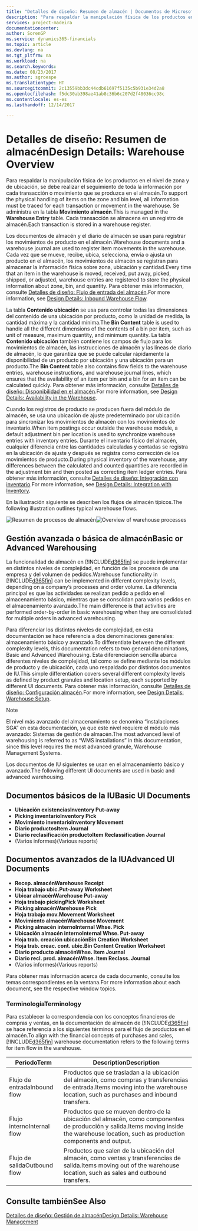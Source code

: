 ```yaml
---
title: "Detalles de diseño: Resumen de almacén | Documentos de Microsoft"
description: "Para respaldar la manipulación física de los productos en el nivel de zona y de ubicación, se debe realizar el seguimiento de toda la información por cada transacción o movimiento que se produzca en el almacén. Se administra en la tabla **Movimiento almacén**. Cada transacción se almacena en un registro de almacén."
services: project-madeira
documentationcenter: 
author: SorenGP
ms.service: dynamics365-financials
ms.topic: article
ms.devlang: na
ms.tgt_pltfrm: na
ms.workload: na
ms.search.keywords: 
ms.date: 08/23/2017
ms.author: sgroespe
ms.translationtype: HT
ms.sourcegitcommit: 2c13559bb3dc44cdb61697f5135c5b931e34d2a8
ms.openlocfilehash: f5dc30ab398ae41ab8c36b6c207d2f48036cc98c
ms.contentlocale: es-es
ms.lasthandoff: 12/14/2017

---
```

# <a name="design-details-warehouse-overview"></a><span data-ttu-id="b8144-105">Detalles de diseño: Resumen de almacén</span><span class="sxs-lookup"><span data-stu-id="b8144-105">Design Details: Warehouse Overview</span></span>
<span data-ttu-id="b8144-106">Para respaldar la manipulación física de los productos en el nivel de zona y de ubicación, se debe realizar el seguimiento de toda la información por cada transacción o movimiento que se produzca en el almacén.</span><span class="sxs-lookup"><span data-stu-id="b8144-106">To support the physical handling of items on the zone and bin level, all information must be traced for each transaction or movement in the warehouse.</span></span> <span data-ttu-id="b8144-107">Se administra en la tabla **Movimiento almacén**.</span><span class="sxs-lookup"><span data-stu-id="b8144-107">This is managed in the **Warehouse Entry** table.</span></span> <span data-ttu-id="b8144-108">Cada transacción se almacena en un registro de almacén.</span><span class="sxs-lookup"><span data-stu-id="b8144-108">Each transaction is stored in a warehouse register.</span></span>  

<span data-ttu-id="b8144-109">Los documentos de almacén y el diario de almacén se usan para registrar los movimientos de producto en el almacén.</span><span class="sxs-lookup"><span data-stu-id="b8144-109">Warehouse documents and a warehouse journal are used to register item movements in the warehouse.</span></span> <span data-ttu-id="b8144-110">Cada vez que se mueve, recibe, ubica, selecciona, envía o ajusta un producto en el almacén, los movimientos de almacén se registran para almacenar la información física sobre zona, ubicación y cantidad.</span><span class="sxs-lookup"><span data-stu-id="b8144-110">Every time that an item in the warehouse is moved, received, put away, picked, shipped, or adjusted, warehouse entries are registered to store the physical information about zone, bin, and quantity.</span></span> <span data-ttu-id="b8144-111">Para obtener más información, consulte [Detalles de diseño: Flujo de entrada del almacén](design-details-outbound-warehouse-flow.md).</span><span class="sxs-lookup"><span data-stu-id="b8144-111">For more information, see [Design Details: Inbound Warehouse Flow](design-details-outbound-warehouse-flow.md).</span></span>  

<span data-ttu-id="b8144-112">La tabla **Contenido ubicación** se usa para controlar todas las dimensiones del contenido de una ubicación por producto, como la unidad de medida, la cantidad máxima y la cantidad mínima.</span><span class="sxs-lookup"><span data-stu-id="b8144-112">The **Bin Content** table is used to handle all the different dimensions of the contents of a bin per item, such as unit of measure, maximum quantity, and minimum quantity.</span></span> <span data-ttu-id="b8144-113">La tabla **Contenido ubicación** también contiene los campos de flujo para los movimientos de almacén, las instrucciones de almacén y las líneas de diario de almacén, lo que garantiza que se puede calcular rápidamente la disponibilidad de un producto por ubicación y una ubicación para un producto.</span><span class="sxs-lookup"><span data-stu-id="b8144-113">The **Bin Content** table also contains flow fields to the warehouse entries, warehouse instructions, and warehouse journal lines, which ensures that the availability of an item per bin and a bin for an item can be calculated quickly.</span></span> <span data-ttu-id="b8144-114">Para obtener más información, consulte [Detalles de diseño: Disponibilidad en el almacén](design-details-availability-in-the-warehouse.md).</span><span class="sxs-lookup"><span data-stu-id="b8144-114">For more information, see [Design Details: Availability in the Warehouse](design-details-availability-in-the-warehouse.md).</span></span>  

<span data-ttu-id="b8144-115">Cuando los registros de producto se producen fuera del módulo de almacén, se usa una ubicación de ajuste predeterminado por ubicación para sincronizar los movimientos de almacén con los movimientos de inventario.</span><span class="sxs-lookup"><span data-stu-id="b8144-115">When item postings occur outside the warehouse module, a default adjustment bin per location is used to synchronize warehouse entries with inventory entries.</span></span> <span data-ttu-id="b8144-116">Durante el inventario físico del almacén, cualquier diferencia entre las cantidades calculadas y contadas se registra en la ubicación de ajuste y después se registra como corrección de los movimientos de producto.</span><span class="sxs-lookup"><span data-stu-id="b8144-116">During physical inventory of the warehouse, any differences between the calculated and counted quantities are recorded in the adjustment bin and then posted as correcting item ledger entries.</span></span> <span data-ttu-id="b8144-117">Para obtener más información, consulte [Detalles de diseño: Integración con inventario](design-details-integration-with-inventory.md).</span><span class="sxs-lookup"><span data-stu-id="b8144-117">For more information, see [Design Details: Integration with Inventory](design-details-integration-with-inventory.md).</span></span>  

<span data-ttu-id="b8144-118">En la ilustración siguiente se describen los flujos de almacén típicos.</span><span class="sxs-lookup"><span data-stu-id="b8144-118">The following illustration outlines typical warehouse flows.</span></span>  

<span data-ttu-id="b8144-119">![Resumen de procesos de almacén](media/design_details_warehouse_management_overview.png "design_details_warehouse_management_overview")</span><span class="sxs-lookup"><span data-stu-id="b8144-119">![Overview of warehouse processes](media/design_details_warehouse_management_overview.png "design_details_warehouse_management_overview")</span></span>  

## <a name="basic-or-advanced-warehousing"></a><span data-ttu-id="b8144-120">Gestión avanzada o básica de almacén</span><span class="sxs-lookup"><span data-stu-id="b8144-120">Basic or Advanced Warehousing</span></span>  
<span data-ttu-id="b8144-121">La funcionalidad de almacén en [!INCLUDE[d365fin](includes/d365fin_md.md)] se puede implementar en distintos niveles de complejidad, en función de los procesos de una empresa y del volumen de pedidos.</span><span class="sxs-lookup"><span data-stu-id="b8144-121">Warehouse functionality in [!INCLUDE[d365fin](includes/d365fin_md.md)] can be implemented in different complexity levels, depending on a company’s processes and order volume.</span></span> <span data-ttu-id="b8144-122">La diferencia principal es que las actividades se realizan pedido a pedido en el almacenamiento básico, mientras que se consolidan para varios pedidos en el almacenamiento avanzado.</span><span class="sxs-lookup"><span data-stu-id="b8144-122">The main difference is that activities are performed order-by-order in basic warehousing when they are consolidated for multiple orders in advanced warehousing.</span></span>  

 <span data-ttu-id="b8144-123">Para diferenciar los distintos niveles de complejidad, en esta documentación se hace referencia a dos denominaciones generales: almacenamiento básico y avanzado.</span><span class="sxs-lookup"><span data-stu-id="b8144-123">To differentiate between the different complexity levels, this documentation refers to two general denominations, Basic and Advanced Warehousing.</span></span> <span data-ttu-id="b8144-124">Esta diferenciación sencilla abarca diferentes niveles de complejidad, tal como se define mediante los módulos de producto y de ubicación, cada uno respaldado por distintos documentos de IU.</span><span class="sxs-lookup"><span data-stu-id="b8144-124">This simple differentiation covers several different complexity levels as defined by product granules and location setup, each supported by different UI documents.</span></span> <span data-ttu-id="b8144-125">Para obtener más información, consulte [Detalles de diseño: Configuración almacén](design-details-warehouse-setup.md).</span><span class="sxs-lookup"><span data-stu-id="b8144-125">For more information, see [Design Details: Warehouse Setup](design-details-warehouse-setup.md).</span></span>  

> [!NOTE]  
>  <span data-ttu-id="b8144-126">El nivel más avanzado del almacenamiento se denomina “instalaciones SGA” en esta documentación, ya que este nivel requiere el módulo más avanzado: Sistemas de gestión de almacén.</span><span class="sxs-lookup"><span data-stu-id="b8144-126">The most advanced level of warehousing is referred to as “WMS installations” in this documentation, since this level requires the most advanced granule, Warehouse Management Systems.</span></span>  

 <span data-ttu-id="b8144-127">Los documentos de IU siguientes se usan en el almacenamiento básico y avanzado.</span><span class="sxs-lookup"><span data-stu-id="b8144-127">The following different UI documents are used in basic and advanced warehousing.</span></span>  

## <a name="basic-ui-documents"></a><span data-ttu-id="b8144-128">Documentos básicos de la IU</span><span class="sxs-lookup"><span data-stu-id="b8144-128">Basic UI Documents</span></span>  

-   <span data-ttu-id="b8144-129">**Ubicación existencias**</span><span class="sxs-lookup"><span data-stu-id="b8144-129">**Inventory Put-away**</span></span>  
-   <span data-ttu-id="b8144-130">**Picking inventario**</span><span class="sxs-lookup"><span data-stu-id="b8144-130">**Inventory Pick**</span></span>  
-   <span data-ttu-id="b8144-131">**Movimiento inventario**</span><span class="sxs-lookup"><span data-stu-id="b8144-131">**Inventory Movement**</span></span>  
-   <span data-ttu-id="b8144-132">**Diario productos**</span><span class="sxs-lookup"><span data-stu-id="b8144-132">**Item Journal**</span></span>  
-   <span data-ttu-id="b8144-133">**Diario reclasificación producto**</span><span class="sxs-lookup"><span data-stu-id="b8144-133">**Item Reclassification Journal**</span></span>  
-   <span data-ttu-id="b8144-134">(Varios informes)</span><span class="sxs-lookup"><span data-stu-id="b8144-134">(Various reports)</span></span>  

## <a name="advanced-ui-documents"></a><span data-ttu-id="b8144-135">Documentos avanzados de la IU</span><span class="sxs-lookup"><span data-stu-id="b8144-135">Advanced UI Documents</span></span>  

-   <span data-ttu-id="b8144-136">**Recep. almacén**</span><span class="sxs-lookup"><span data-stu-id="b8144-136">**Warehouse Receipt**</span></span>  
-   <span data-ttu-id="b8144-137">**Hoja trabajo ubic.**</span><span class="sxs-lookup"><span data-stu-id="b8144-137">**Put-away Worksheet**</span></span>  
-   <span data-ttu-id="b8144-138">**Ubicar almacén**</span><span class="sxs-lookup"><span data-stu-id="b8144-138">**Warehouse Put-away**</span></span>  
-   <span data-ttu-id="b8144-139">**Hoja trabajo picking**</span><span class="sxs-lookup"><span data-stu-id="b8144-139">**Pick Worksheet**</span></span>  
-   <span data-ttu-id="b8144-140">**Picking almacén**</span><span class="sxs-lookup"><span data-stu-id="b8144-140">**Warehouse Pick**</span></span>  
-   <span data-ttu-id="b8144-141">**Hoja trabajo mov.**</span><span class="sxs-lookup"><span data-stu-id="b8144-141">**Movement Worksheet**</span></span>  
-   <span data-ttu-id="b8144-142">**Movimiento almacén**</span><span class="sxs-lookup"><span data-stu-id="b8144-142">**Warehouse Movement**</span></span>  
-   <span data-ttu-id="b8144-143">**Picking almacén interno**</span><span class="sxs-lookup"><span data-stu-id="b8144-143">**Internal Whse. Pick**</span></span>  
-   <span data-ttu-id="b8144-144">**Ubicación almacén interno**</span><span class="sxs-lookup"><span data-stu-id="b8144-144">**Internal Whse. Put-away**</span></span>  
-   <span data-ttu-id="b8144-145">**Hoja trab. creación ubicación**</span><span class="sxs-lookup"><span data-stu-id="b8144-145">**Bin Creation Worksheet**</span></span>  
-   <span data-ttu-id="b8144-146">**Hoja trab. creac. cont. ubic.**</span><span class="sxs-lookup"><span data-stu-id="b8144-146">**Bin Content Creation Worksheet**</span></span>  
-   <span data-ttu-id="b8144-147">**Diario producto almacén**</span><span class="sxs-lookup"><span data-stu-id="b8144-147">**Whse. Item Journal**</span></span>  
-   <span data-ttu-id="b8144-148">**Diario recl. prod. almacén**</span><span class="sxs-lookup"><span data-stu-id="b8144-148">**Whse. Item Reclass. Journal**</span></span>  
-   <span data-ttu-id="b8144-149">(Varios informes)</span><span class="sxs-lookup"><span data-stu-id="b8144-149">(Various reports)</span></span>  

<span data-ttu-id="b8144-150">Para obtener más información acerca de cada documento, consulte los temas correspondientes en la ventana.</span><span class="sxs-lookup"><span data-stu-id="b8144-150">For more information about each document, see the respective window topics.</span></span>  

### <a name="terminology"></a><span data-ttu-id="b8144-151">Terminología</span><span class="sxs-lookup"><span data-stu-id="b8144-151">Terminology</span></span>  
<span data-ttu-id="b8144-152">Para establecer la correspondencia con los conceptos financieros de compras y ventas, en la documentación de almacén de [!INCLUDE[d365fin](includes/d365fin_md.md)] se hace referencia a los siguientes términos para el flujo de productos en el almacén.</span><span class="sxs-lookup"><span data-stu-id="b8144-152">To align with the financial concepts of purchases and sales, [!INCLUDE[d365fin](includes/d365fin_md.md)] warehouse documentation refers to the following terms for item flow in the warehouse.</span></span>  

|<span data-ttu-id="b8144-153">Periodo</span><span class="sxs-lookup"><span data-stu-id="b8144-153">Term</span></span>|<span data-ttu-id="b8144-154">Description</span><span class="sxs-lookup"><span data-stu-id="b8144-154">Description</span></span>|  
|----------|---------------------------------------|  
|<span data-ttu-id="b8144-155">Flujo de entrada</span><span class="sxs-lookup"><span data-stu-id="b8144-155">Inbound flow</span></span>|<span data-ttu-id="b8144-156">Productos que se trasladan a la ubicación del almacén, como compras y transferencias de entrada.</span><span class="sxs-lookup"><span data-stu-id="b8144-156">Items moving into the warehouse location, such as purchases and inbound transfers.</span></span>|  
|<span data-ttu-id="b8144-157">Flujo interno</span><span class="sxs-lookup"><span data-stu-id="b8144-157">Internal flow</span></span>|<span data-ttu-id="b8144-158">Productos que se mueven dentro de la ubicación del almacén, como componentes de producción y salida.</span><span class="sxs-lookup"><span data-stu-id="b8144-158">Items moving inside the warehouse location, such as production components and output.</span></span>|  
|<span data-ttu-id="b8144-159">Flujo de salida</span><span class="sxs-lookup"><span data-stu-id="b8144-159">Outbound flow</span></span>|<span data-ttu-id="b8144-160">Productos que salen de la ubicación del almacén, como ventas y transferencias de salida.</span><span class="sxs-lookup"><span data-stu-id="b8144-160">Items moving out of the warehouse location, such as sales and outbound transfers.</span></span>|  

## <a name="see-also"></a><span data-ttu-id="b8144-161">Consulte también</span><span class="sxs-lookup"><span data-stu-id="b8144-161">See Also</span></span>  
 [<span data-ttu-id="b8144-162">Detalles de diseño: Gestión de almacén</span><span class="sxs-lookup"><span data-stu-id="b8144-162">Design Details: Warehouse Management</span></span>](design-details-warehouse-management.md)

